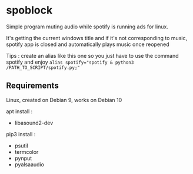 # spoblock
Simple program muting audio while spotify is running ads for linux.

It's getting the current windows title and if it's not corresponding to music, spotify app is closed and automatically plays music once reopened

Tips : create an alias like this one so you just have to use the command spotify and enjoy ```alias spotify="spotify & python3 /PATH_TO_SCRIPT/spotify.py;"```

## Requirements

Linux, created on Debian 9, works on Debian 10

apt install :
- libasound2-dev

pip3 install :
- psutil
- termcolor
- pynput
- pyalsaaudio
